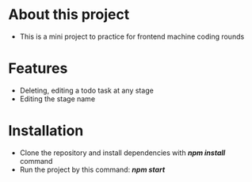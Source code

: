 # About this project
* This is a mini project to practice for frontend machine coding rounds

# Features
* Deleting, editing a todo task at any stage
* Editing the stage name 

# Installation
* Clone the repository and install dependencies with ***npm install*** command
* Run the project by this command: ***npm start***